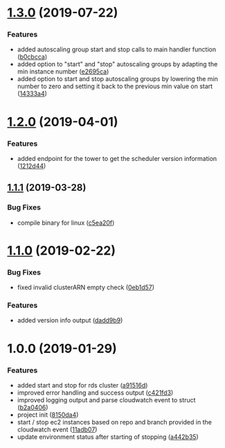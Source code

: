 # [1.3.0](https://github.com/auto-staging/scheduler/compare/1.2.0...1.3.0) (2019-07-22)


### Features

* added autoscaling group start and stop calls to main handler function ([b0cbcca](https://github.com/auto-staging/scheduler/commit/b0cbcca))
* added option to "start" and "stop" autoscaling groups by adapting the min instance number ([e2695ca](https://github.com/auto-staging/scheduler/commit/e2695ca))
* added option to start and stop autoscaling groups by lowering the min number to zero and setting it back to the previous min value on start ([14333a4](https://github.com/auto-staging/scheduler/commit/14333a4))

# [1.2.0](https://github.com/auto-staging/scheduler/compare/1.1.1...1.2.0) (2019-04-01)


### Features

* added endpoint for the tower to get the scheduler version information ([1212d44](https://github.com/auto-staging/scheduler/commit/1212d44))

## [1.1.1](https://github.com/auto-staging/scheduler/compare/1.1.0...1.1.1) (2019-03-28)


### Bug Fixes

* compile binary for linux ([c5ea20f](https://github.com/auto-staging/scheduler/commit/c5ea20f))

# [1.1.0](https://github.com/auto-staging/scheduler/compare/1.0.0...1.1.0) (2019-02-22)


### Bug Fixes

* fixed invalid clusterARN empty check ([0eb1d57](https://github.com/auto-staging/scheduler/commit/0eb1d57))


### Features

* added version info output ([dadd9b9](https://github.com/auto-staging/scheduler/commit/dadd9b9))

# 1.0.0 (2019-01-29)


### Features

* added start and stop for rds cluster ([a91516d](https://github.com/auto-staging/scheduler/commit/a91516d))
* improved error handling and success output ([c421fd3](https://github.com/auto-staging/scheduler/commit/c421fd3))
* improved logging output and parse cloudwatch event to struct ([b2a0406](https://github.com/auto-staging/scheduler/commit/b2a0406))
* project init ([8150da4](https://github.com/auto-staging/scheduler/commit/8150da4))
* start / stop ec2 instances based on repo and branch provided in the cloudwatch event ([11adb07](https://github.com/auto-staging/scheduler/commit/11adb07))
* update environment status after starting of stopping ([a442b35](https://github.com/auto-staging/scheduler/commit/a442b35))
